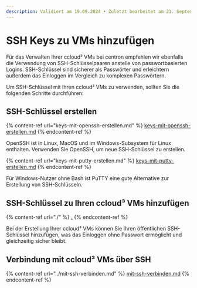 ```yaml
---
description: Validiert am 19.09.2024 • Zuletzt bearbeitet am 21. September 2024
---
```


# SSH Keys zu VMs hinzufügen

Für das Verwalten Ihrer ccloud³ VMs bei centron empfehlen wir ebenfalls die Verwendung von SSH-Schlüsselpaaren anstelle von passwortbasierten Logins. SSH-Schlüssel sind sicherer als Passwörter und erleichtern außerdem das Einloggen im Vergleich zu komplexen Passwörtern.

Um SSH-Schlüssel mit Ihren ccloud³ VMs zu verwenden, sollten Sie die folgenden Schritte durchführen:



## SSH-Schlüssel erstellen

{% content-ref url="keys-mit-openssh-erstellen.md" %}
[keys-mit-openssh-erstellen.md](keys-mit-openssh-erstellen.md)
{% endcontent-ref %}

OpenSSH ist in Linux, MacOS und im Windows-Subsystem für Linux enthalten. Verwenden Sie OpenSSH, um neue SSH-Schlüssel zu erstellen.

{% content-ref url="keys-mit-putty-erstellen.md" %}
[keys-mit-putty-erstellen.md](keys-mit-putty-erstellen.md)
{% endcontent-ref %}

Für Windows-Nutzer ohne Bash ist PuTTY eine gute Alternative zur Erstellung von SSH-Schlüsseln.



## SSH-Schlüssel zu Ihren ccloud³ VMs hinzufügen

{% content-ref url="./" %}
[.](./)
{% endcontent-ref %}

Bei der Erstellung Ihrer ccloud³ VMs können Sie Ihren öffentlichen SSH-Schlüssel hinzufügen, was das Einloggen ohne Passwort ermöglicht und gleichzeitig sicher bleibt.



## Verbindung mit ccloud³ VMs über SSH

{% content-ref url="../mit-ssh-verbinden.md" %}
[mit-ssh-verbinden.md](../mit-ssh-verbinden.md)
{% endcontent-ref %}
